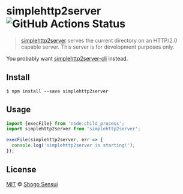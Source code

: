 # simplehttp2server ![GitHub Actions Status](https://github.com/1000ch/simplehttp2server/workflows/test/badge.svg)

> [simplehttp2server](https://github.com/GoogleChromeLabs/simplehttp2server) serves the current directory on an HTTP/2.0 capable server. This server is for development purposes only.

You probably want [simplehttp2server-cli](https://github.com/1000ch/simplehttp2server-cli) instead.

## Install

```
$ npm install --save simplehttp2server
```

## Usage

```js
import {execFile} from 'node:child_process';
import simplehttp2server from 'simplehttp2server';

execFile(simplehttp2server, err => {
  console.log('simplehttp2server is starting!');
});
```

## License

[MIT](https://1000ch.mit-license.org) © [Shogo Sensui](https://github.com/1000ch)
